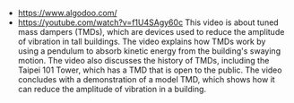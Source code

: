 - https://www.algodoo.com/
- https://youtube.com/watch?v=f1U4SAgy60c
  This video is about tuned mass dampers (TMDs), which are devices used to reduce the amplitude of vibration in tall buildings. The video explains how TMDs work by using a pendulum to absorb kinetic energy from the building's swaying motion. The video also discusses the history of TMDs, including the Taipei 101 Tower, which has a TMD that is open to the public. The video concludes with a demonstration of a model TMD, which shows how it can reduce the amplitude of vibration in a building.